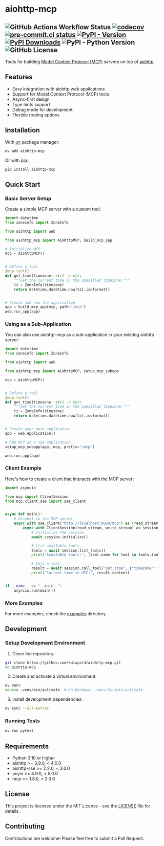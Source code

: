 # aiohttp-mcp

![GitHub Actions Workflow Status](https://img.shields.io/github/actions/workflow/status/kulapard/aiohttp-mcp/ci.yml?branch=master)
[![codecov](https://codecov.io/gh/kulapard/aiohttp-mcp/graph/badge.svg?token=BW3WBM8OVF)](https://codecov.io/gh/kulapard/aiohttp-mcp)
[![pre-commit.ci status](https://results.pre-commit.ci/badge/github/kulapard/aiohttp-mcp/master.svg)](https://results.pre-commit.ci/latest/github/kulapard/aiohttp-mcp/master)
[![PyPI - Version](https://img.shields.io/pypi/v/aiohttp-mcp?color=blue&label=pypi%20package)](https://pypi.org/project/aiohttp-mcp)
[![PyPI Downloads](https://static.pepy.tech/badge/aiohttp-mcp)](https://pepy.tech/projects/aiohttp-mcp)
![PyPI - Python Version](https://img.shields.io/pypi/pyversions/aiohttp-mcp)
![GitHub License](https://img.shields.io/github/license/kulapard/aiohttp-mcp?style=flat&color=blue)
---

Tools for building [Model Context Protocol (MCP)](https://modelcontextprotocol.io/) servers on top of [aiohttp](https://docs.aiohttp.org/).

## Features

- Easy integration with aiohttp web applications
- Support for Model Context Protocol (MCP) tools
- Async-first design
- Type hints support
- Debug mode for development
- Flexible routing options

## Installation

With [uv](https://docs.astral.sh/uv/) package manager:

```bash
uv add aiohttp-mcp
```

Or with pip:

```bash
pip install aiohttp-mcp
```

## Quick Start

### Basic Server Setup

Create a simple MCP server with a custom tool:

```python
import datetime
from zoneinfo import ZoneInfo

from aiohttp import web

from aiohttp_mcp import AiohttpMCP, build_mcp_app

# Initialize MCP
mcp = AiohttpMCP()


# Define a tool
@mcp.tool()
def get_time(timezone: str) -> str:
    """Get the current time in the specified timezone."""
    tz = ZoneInfo(timezone)
    return datetime.datetime.now(tz).isoformat()


# Create and run the application
app = build_mcp_app(mcp, path="/mcp")
web.run_app(app)
```

### Using as a Sub-Application

You can also use aiohttp-mcp as a sub-application in your existing aiohttp server:

```python
import datetime
from zoneinfo import ZoneInfo

from aiohttp import web

from aiohttp_mcp import AiohttpMCP, setup_mcp_subapp

mcp = AiohttpMCP()


# Define a tool
@mcp.tool()
def get_time(timezone: str) -> str:
    """Get the current time in the specified timezone."""
    tz = ZoneInfo(timezone)
    return datetime.datetime.now(tz).isoformat()


# Create your main application
app = web.Application()

# Add MCP as a sub-application
setup_mcp_subapp(app, mcp, prefix="/mcp")

web.run_app(app)
```

### Client Example

Here's how to create a client that interacts with the MCP server:

```python
import asyncio

from mcp import ClientSession
from mcp.client.sse import sse_client


async def main():
    # Connect to the MCP server
    async with sse_client("http://localhost:8080/mcp") as (read_stream, write_stream):
        async with ClientSession(read_stream, write_stream) as session:
            # Initialize the session
            await session.initialize()

            # List available tools
            tools = await session.list_tools()
            print("Available tools:", [tool.name for tool in tools.tools])

            # Call a tool
            result = await session.call_tool("get_time", {"timezone": "UTC"})
            print("Current time in UTC:", result.content)


if __name__ == "__main__":
    asyncio.run(main())
```

### More Examples

For more examples, check the [examples](examples) directory.

## Development

### Setup Development Environment

1. Clone the repository:

```bash
git clone https://github.com/kulapard/aiohttp-mcp.git
cd aiohttp-mcp
```

2. Create and activate a virtual environment:

```bash
uv venv
source .venv/bin/activate  # On Windows: .venv\Scripts\activate
```

3. Install development dependencies:

```bash
uv sync --all-extras
```

### Running Tests

```bash
uv run pytest
```

## Requirements

- Python 3.10 or higher
- aiohttp >= 3.9.0, < 4.0.0
- aiohttp-sse >= 2.2.0, < 3.0.0
- anyio >= 4.9.0, < 5.0.0
- mcp >= 1.8.0, < 2.0.0

## License

This project is licensed under the MIT License - see the [LICENSE](LICENSE) file for details.

## Contributing

Contributions are welcome! Please feel free to submit a Pull Request.
